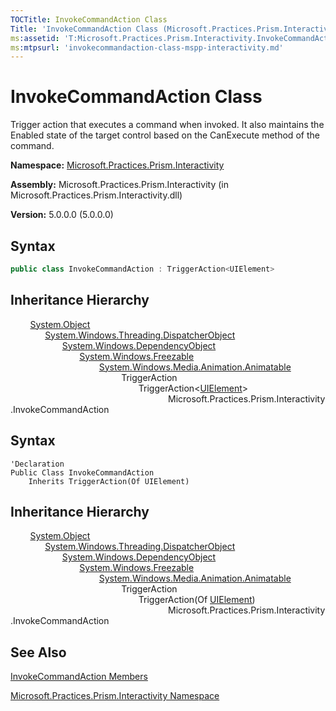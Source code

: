 ```yaml
---
TOCTitle: InvokeCommandAction Class
Title: 'InvokeCommandAction Class (Microsoft.Practices.Prism.Interactivity)'
ms:assetid: 'T:Microsoft.Practices.Prism.Interactivity.InvokeCommandAction'
ms:mtpsurl: 'invokecommandaction-class-mspp-interactivity.md'
---
```


# InvokeCommandAction Class

Trigger action that executes a command when invoked. It also maintains the Enabled state of the target control based on the CanExecute method of the command.

**Namespace:** [Microsoft.Practices.Prism.Interactivity](mspp-interactivity-namespace)

**Assembly:** Microsoft.Practices.Prism.Interactivity (in Microsoft.Practices.Prism.Interactivity.dll)

**Version:** 5.0.0.0 (5.0.0.0)

## Syntax

```C#
public class InvokeCommandAction : TriggerAction<UIElement>
```

## Inheritance Hierarchy

&nbsp;&nbsp;&nbsp;&nbsp;&nbsp;&nbsp;&nbsp;&nbsp;[System.Object](http://msdn.microsoft.com/en-us/library/e5kfa45b)<br/>
&nbsp;&nbsp;&nbsp;&nbsp;&nbsp;&nbsp;&nbsp;&nbsp;&nbsp;&nbsp;&nbsp;&nbsp;&nbsp;&nbsp;[System.Windows.Threading.DispatcherObject](http://msdn.microsoft.com/en-us/library/ms615925)<br/>
&nbsp;&nbsp;&nbsp;&nbsp;&nbsp;&nbsp;&nbsp;&nbsp;&nbsp;&nbsp;&nbsp;&nbsp;&nbsp;&nbsp;&nbsp;&nbsp;&nbsp;&nbsp;&nbsp;&nbsp;&nbsp;[System.Windows.DependencyObject](http://msdn.microsoft.com/en-us/library/ms589309)  
&nbsp;&nbsp;&nbsp;&nbsp;&nbsp;&nbsp;&nbsp;&nbsp;&nbsp;&nbsp;&nbsp;&nbsp;&nbsp;&nbsp;&nbsp;&nbsp;&nbsp;&nbsp;&nbsp;&nbsp;&nbsp;&nbsp;&nbsp;&nbsp;&nbsp;&nbsp;&nbsp;&nbsp;[System.Windows.Freezable](http://msdn.microsoft.com/en-us/library/ms602734)     
&nbsp;&nbsp;&nbsp;&nbsp;&nbsp;&nbsp;&nbsp;&nbsp;&nbsp;&nbsp;&nbsp;&nbsp;&nbsp;&nbsp;&nbsp;&nbsp;&nbsp;&nbsp;&nbsp;&nbsp;&nbsp;&nbsp;&nbsp;&nbsp;&nbsp;&nbsp;&nbsp;&nbsp;&nbsp;&nbsp;&nbsp;&nbsp;&nbsp;&nbsp;&nbsp;&nbsp;[System.Windows.Media.Animation.Animatable](http://msdn.microsoft.com/en-us/library/ms618388)
<br/>&nbsp;&nbsp;&nbsp;&nbsp;&nbsp;&nbsp;&nbsp;&nbsp;&nbsp;&nbsp;&nbsp;&nbsp;&nbsp;&nbsp;&nbsp;&nbsp;&nbsp;&nbsp;&nbsp;&nbsp;&nbsp;&nbsp;&nbsp;&nbsp;&nbsp;&nbsp;&nbsp;&nbsp;&nbsp;&nbsp;&nbsp;&nbsp;&nbsp;&nbsp;&nbsp;&nbsp;&nbsp;&nbsp;&nbsp;&nbsp;&nbsp;&nbsp;&nbsp;&nbsp;&nbsp;TriggerAction
<br/>&nbsp;&nbsp;&nbsp;&nbsp;&nbsp;&nbsp;&nbsp;&nbsp;&nbsp;&nbsp;&nbsp;&nbsp;&nbsp;&nbsp;&nbsp;&nbsp;&nbsp;&nbsp;&nbsp;&nbsp;&nbsp;&nbsp;&nbsp;&nbsp;&nbsp;&nbsp;&nbsp;&nbsp;&nbsp;&nbsp;&nbsp;&nbsp;&nbsp;&nbsp;&nbsp;&nbsp;&nbsp;&nbsp;&nbsp;&nbsp;&nbsp;&nbsp;&nbsp;&nbsp;&nbsp;&nbsp;&nbsp;&nbsp;&nbsp;&nbsp;&nbsp;&nbsp;TriggerAction&lt;[UIElement](http://msdn.microsoft.com/en-us/library/ms590078)&gt;<br/>
&nbsp;&nbsp;&nbsp;&nbsp;&nbsp;&nbsp;&nbsp;&nbsp;&nbsp;&nbsp;&nbsp;&nbsp;&nbsp;&nbsp;&nbsp;&nbsp;&nbsp;&nbsp;&nbsp;&nbsp;&nbsp;&nbsp;&nbsp;&nbsp;&nbsp;&nbsp;&nbsp;&nbsp;&nbsp;&nbsp;&nbsp;&nbsp;&nbsp;&nbsp;&nbsp;&nbsp;&nbsp;&nbsp;&nbsp;&nbsp;&nbsp;&nbsp;&nbsp;&nbsp;&nbsp;&nbsp;&nbsp;&nbsp;&nbsp;&nbsp;&nbsp;&nbsp;&nbsp;&nbsp;&nbsp;&nbsp;&nbsp;&nbsp;&nbsp;&nbsp;&nbsp;&nbsp;&nbsp;&nbsp;Microsoft.Practices.Prism.Interactivity.InvokeCommandAction

## Syntax

```VB
'Declaration
Public Class InvokeCommandAction
	Inherits TriggerAction(Of UIElement)
```

## Inheritance Hierarchy

&nbsp;&nbsp;&nbsp;&nbsp;&nbsp;&nbsp;&nbsp;&nbsp;[System.Object](http://msdn.microsoft.com/en-us/library/e5kfa45b)<br/>
&nbsp;&nbsp;&nbsp;&nbsp;&nbsp;&nbsp;&nbsp;&nbsp;&nbsp;&nbsp;&nbsp;&nbsp;&nbsp;&nbsp;[System.Windows.Threading.DispatcherObject](http://msdn.microsoft.com/en-us/library/ms615925)<br/>
&nbsp;&nbsp;&nbsp;&nbsp;&nbsp;&nbsp;&nbsp;&nbsp;&nbsp;&nbsp;&nbsp;&nbsp;&nbsp;&nbsp;&nbsp;&nbsp;&nbsp;&nbsp;&nbsp;&nbsp;&nbsp;[System.Windows.DependencyObject](http://msdn.microsoft.com/en-us/library/ms589309)  
&nbsp;&nbsp;&nbsp;&nbsp;&nbsp;&nbsp;&nbsp;&nbsp;&nbsp;&nbsp;&nbsp;&nbsp;&nbsp;&nbsp;&nbsp;&nbsp;&nbsp;&nbsp;&nbsp;&nbsp;&nbsp;&nbsp;&nbsp;&nbsp;&nbsp;&nbsp;&nbsp;&nbsp;[System.Windows.Freezable](http://msdn.microsoft.com/en-us/library/ms602734)     
&nbsp;&nbsp;&nbsp;&nbsp;&nbsp;&nbsp;&nbsp;&nbsp;&nbsp;&nbsp;&nbsp;&nbsp;&nbsp;&nbsp;&nbsp;&nbsp;&nbsp;&nbsp;&nbsp;&nbsp;&nbsp;&nbsp;&nbsp;&nbsp;&nbsp;&nbsp;&nbsp;&nbsp;&nbsp;&nbsp;&nbsp;&nbsp;&nbsp;&nbsp;&nbsp;&nbsp;[System.Windows.Media.Animation.Animatable](http://msdn.microsoft.com/en-us/library/ms618388)
<br/>&nbsp;&nbsp;&nbsp;&nbsp;&nbsp;&nbsp;&nbsp;&nbsp;&nbsp;&nbsp;&nbsp;&nbsp;&nbsp;&nbsp;&nbsp;&nbsp;&nbsp;&nbsp;&nbsp;&nbsp;&nbsp;&nbsp;&nbsp;&nbsp;&nbsp;&nbsp;&nbsp;&nbsp;&nbsp;&nbsp;&nbsp;&nbsp;&nbsp;&nbsp;&nbsp;&nbsp;&nbsp;&nbsp;&nbsp;&nbsp;&nbsp;&nbsp;&nbsp;&nbsp;&nbsp;TriggerAction
<br/>&nbsp;&nbsp;&nbsp;&nbsp;&nbsp;&nbsp;&nbsp;&nbsp;&nbsp;&nbsp;&nbsp;&nbsp;&nbsp;&nbsp;&nbsp;&nbsp;&nbsp;&nbsp;&nbsp;&nbsp;&nbsp;&nbsp;&nbsp;&nbsp;&nbsp;&nbsp;&nbsp;&nbsp;&nbsp;&nbsp;&nbsp;&nbsp;&nbsp;&nbsp;&nbsp;&nbsp;&nbsp;&nbsp;&nbsp;&nbsp;&nbsp;&nbsp;&nbsp;&nbsp;&nbsp;&nbsp;&nbsp;&nbsp;&nbsp;&nbsp;&nbsp;&nbsp;TriggerAction(Of  [UIElement](http://msdn.microsoft.com/en-us/library/ms590078))<br/>
&nbsp;&nbsp;&nbsp;&nbsp;&nbsp;&nbsp;&nbsp;&nbsp;&nbsp;&nbsp;&nbsp;&nbsp;&nbsp;&nbsp;&nbsp;&nbsp;&nbsp;&nbsp;&nbsp;&nbsp;&nbsp;&nbsp;&nbsp;&nbsp;&nbsp;&nbsp;&nbsp;&nbsp;&nbsp;&nbsp;&nbsp;&nbsp;&nbsp;&nbsp;&nbsp;&nbsp;&nbsp;&nbsp;&nbsp;&nbsp;&nbsp;&nbsp;&nbsp;&nbsp;&nbsp;&nbsp;&nbsp;&nbsp;&nbsp;&nbsp;&nbsp;&nbsp;&nbsp;&nbsp;&nbsp;&nbsp;&nbsp;&nbsp;&nbsp;&nbsp;&nbsp;&nbsp;&nbsp;&nbsp;Microsoft.Practices.Prism.Interactivity.InvokeCommandAction

## See Also

[InvokeCommandAction Members](invokecommandaction-members-mspp-interactivity)

[Microsoft.Practices.Prism.Interactivity Namespace](mspp-interactivity-namespace)

